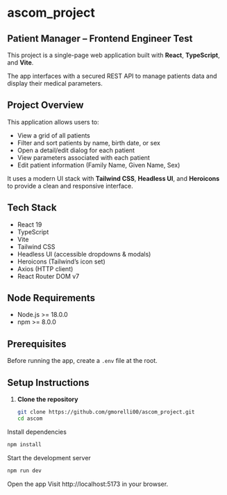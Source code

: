 # ascom_project

## Patient Manager – Frontend Engineer Test

This project is a single-page web application built with **React**, **TypeScript**, and **Vite**.

The app interfaces with a secured REST API to manage patients data and display their medical parameters.

## Project Overview

This application allows users to:

- View a grid of all patients
- Filter and sort patients by name, birth date, or sex
- Open a detail/edit dialog for each patient
- View parameters associated with each patient
- Edit patient information (Family Name, Given Name, Sex)

It uses a modern UI stack with **Tailwind CSS**, **Headless UI**, and **Heroicons** to provide a clean and responsive interface.

## Tech Stack

- React 19
- TypeScript
- Vite
- Tailwind CSS
- Headless UI (accessible dropdowns & modals)
- Heroicons (Tailwind’s icon set)
- Axios (HTTP client)
- React Router DOM v7

## Node Requirements

- Node.js >= 18.0.0
- npm >= 8.0.0

## Prerequisites

Before running the app, create a `.env` file at the root.

## Setup Instructions

1. **Clone the repository**
   ```bash
   git clone https://github.com/gmorelli00/ascom_project.git
   cd ascom
   ```
   
Install dependencies
   ```bash
  npm install
   ```
Start the development server
  ```bash
  npm run dev
   ```
Open the app
Visit http://localhost:5173 in your browser.
